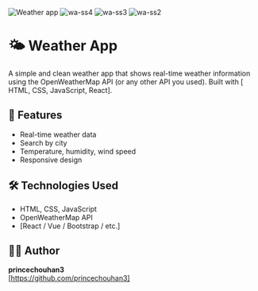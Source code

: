 ![Weather app](https://github.com/user-attachments/assets/ae8b58bc-6bf7-4a0e-84cd-27fcb33a3181)
![wa-ss4](https://github.com/user-attachments/assets/426473a1-ffc1-4e96-a434-1d6cb19def97)
![wa-ss3](https://github.com/user-attachments/assets/4199c2f7-532d-4d58-889c-376f012bb3b5)
![wa-ss2](https://github.com/user-attachments/assets/da4eac4e-1537-4ebc-8512-53e034f373bb)
# 🌤️ Weather App

A simple and clean weather app that shows real-time weather information using the OpenWeatherMap API (or any other API you used). Built with [ HTML, CSS, JavaScript, React].

## 🚀 Features
- Real-time weather data
- Search by city
- Temperature, humidity, wind speed
- Responsive design

## 🛠️ Technologies Used
- HTML, CSS, JavaScript
- OpenWeatherMap API
- [React / Vue / Bootstrap / etc.]

## 🧑‍💻 Author
**princechouhan3**  
[https://github.com/princechouhan3]

